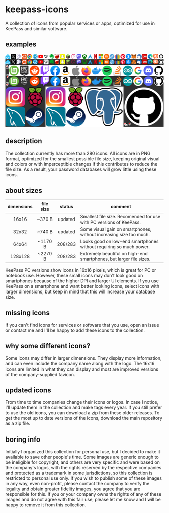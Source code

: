 # keepass-icons
A collection of icons from popular services or apps, optimized for use in KeePass and similar software.

## examples
![Some example icons](/examples.png "Example icons")

## description
The collection currently has more than 280 icons. All icons are in PNG format, optimized for the smallest possible file size, keeping original visual and colors or with imperceptible changes if this contributes to reduce the file size. As a result, your password databases will grow little using these icons.

## about sizes
| dimensions | file size | status | comment                                                             |
|:----------:|:---------:|:------:|---------------------------------------------------------------------|
|    16x16   |   ~370 B  |updated | Smallest file size. Recomended for use with PC versions of KeePass. |
|    32x32   |   ~740 B  |updated | Some visual gain on smartphones, without increasing size too much.  |
|    64x64   |  ~1170 B  |208/283 | Looks good on low-end smartphones without requiring so much power.  |
|   128x128  |  ~2270 B  |208/283 | Extremely beautiful on high-end smartphones, but larger file sizes. |

KeePass PC versions show icons in 16x16 pixels, which is great for PC or notebook use. However, these small icons may don't look good on smartphones because of the higher DPI and larger UI elements. If you use KeePass on a smartphone and want better looking icons, select icons with larger dimensions, but keep in mind that this will increase your database size.

## missing icons
If you can't find icons for services or software that you use, open an issue or contact me and I'll be happy to add these icons to the collection.

## why some different icons?
Some icons may differ in larger dimensions. They display more information, and can even include the company name along with the logo. The 16x16 icons are limited in what they can display and most are improved versions of the company-supplied favicon.

## updated icons
From time to time companies change their icons or logos. In case I notice, I'll update them in the collection and make tags every year. If you still prefer to use the old icons, you can download a zip from these older releases. To get the most up to date versions of the icons, download the main repository as a zip file.

## boring info
Initially I organized this collection for personal use, but I decided to make it available to save other people's time. Some images are generic enough to be ineligible for copyright, and others are very specific and were based on the company's logos, with the rights reserved by the respective companies and protected as a trademark in some jurisdictions, so this collection is restricted to personal use only. If you wish to publish some of these images in any way, even non-profit, please contact the company to verify the legality and obtain greater fidelity images, you agree that you are responsible for this. If you or your company owns the rights of any of these images and do not agree with this fair use, please let me know and I will be happy to remove it from this collection.